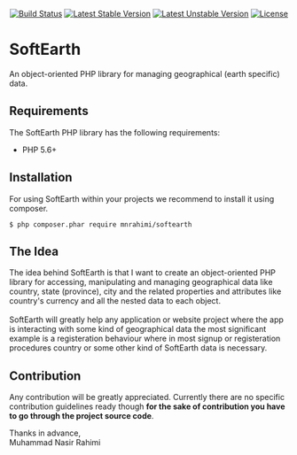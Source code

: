 <!--
[![Build Status](https://travis-ci.org/mnrahimi/softearth.svg?branch=master)](https://travis-ci.org/mnrahimi/softearth)
[![Latest Stable Version](https://poser.pugx.org/mnrahimi/softearth/v/stable)](https://packagist.org/packages/mnrahimi/softearth)
[![Latest Unstable Version](https://poser.pugx.org/mnrahimi/softearth/v/unstable)](https://packagist.org/packages/mnrahimi/softearth)
[![License](https://poser.pugx.org/mnrahimi/softearth/license)](https://packagist.org/packages/mnrahimi/softearth)
-->

<p align="center">
<a href="https://travis-ci.org/mnrahimi/softearth"><img src="https://travis-ci.org/mnrahimi/softearth.svg?branch=master" alt="Build Status"></a>
<a href="https://packagist.org/packages/mnrahimi/softearth"><img src="https://poser.pugx.org/mnrahimi/softearth/v/stable" alt="Latest Stable Version"></a>
<a href="https://packagist.org/packages/mnrahimi/softearth"><img src="https://poser.pugx.org/mnrahimi/softearth/v/unstable" alt="Latest Unstable Version"></a>
<a href="https://packagist.org/packages/mnrahimi/softearth"><img src="https://poser.pugx.org/mnrahimi/softearth/license" alt="License"></a>
</p>

# SoftEarth

An object-oriented PHP library for managing geographical (earth specific) data.

## Requirements

The SoftEarth PHP library has the following requirements:

* PHP 5.6+

## Installation

For using SoftEarth within your projects we recommend to install it using composer.

```
$ php composer.phar require mnrahimi/softearth
```

## The Idea

The idea behind SoftEarth is that I want to create an object-oriented PHP library for accessing, manipulating and managing geographical data like country, state (province), city and the related properties and attributes like country's currency and all the nested data to each object.<br><br>
SoftEarth will greatly help any application or website project where the app is interacting with some kind of geographical data the most significant example is a registeration behaviour where in most signup or registeration procedures country or some other kind of SoftEarth data is necessary.

## Contribution

Any contribution will be greatly appreciated. Currently there are no specific contribution guidelines ready though **for the sake of contribution you have to go through the project source code**.

Thanks in advance,<br>
Muhammad Nasir Rahimi
